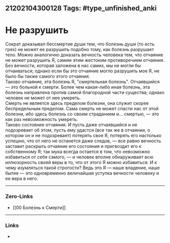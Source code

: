 21202104300128
Tags: #type_unfinished_anki
---
# Не разрушить

Сократ доказывал бессмертие души тем, что болезнь души (то есть грех) не может ее разрушить подобно тому, как болезнь разрушает тело. Можно аналогично доказать вечность человека тем, что отчаяние не может разрушить Я, самим этим жестоким противоречием отчаяния. Без вечности, которая заложена в нас самих, мы не могли бы отчаиваться; однако если бы это отчаяние могло разрушить мое Я, не было бы также самого этого отчаяния.<br>Таково отчаяние, эта болезнь Я, "смертельная болезнь". Отчаявшийся — это больной к смерти. Более чем какая-либо иная болезнь, эта болезнь направлена против самой благородной части существа; однако человек не может от нее умереть.<br>Смерть не является здесь пределом болезни, она служит скорее беспредельным пределом. Сама смерть не может спасти нас от этой болезни, ибо здесь болезнь со своим страданием и... смертью, — это как раз невозможность умереть.<br>Таково состояние отчаяния. И пусть даже отчаявшийся и не подозревает об этом, пусть ему удастся (все так же в отчаянии, о котором он и не подозревает) потерять свое Я, потерять его настолько успешно, что от него не останется даже следов, — все равно вечность заставит раскрыть отчаяние его состояния и пригвоздит его к собственному Я; так мука всегда остается в том, что невозможно избавиться от себя самого, — и человек вполне обнаруживает всю иллюзорность своей веры в то, что от этого Я можно избавиться. И к чему изумляться такой строгости? Ведь это Я — наше владение, наше бытие — это одновременно величайшая уступка вечности человеку и ее вера в него.

---
### Zero-Links
- [[00 Болезнь к Смерти]]
---
### Links
-